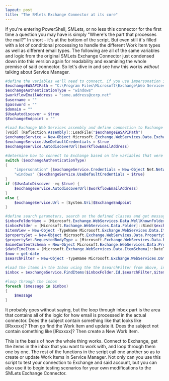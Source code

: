 ```yaml
---
layout: post
title: "The SMlets Exchange Connector at its core"
---
```

  
If you're entering PowerShell, SMLets, or no less this connector for the first time a question you may have is simply "Where's the part that processes the mail?" In short - it's at the bottom of the script. But even still it's filled with a lot of conditional processing to handle the different Work Item types as well as different email types. The following are all of the same variables and logic from the original SMLets Exchange Connector just condensed down into this version again for readability and examining the whole premise of said connector. So let's dive in and see how this works *without* talking about Service Manager.

```powershell
#define the variables we'll need to connect, if you use impersonation instead of windows authentication you'll need to supply credentials
$exchangeEWSAPIPath = "C:\Program Files\Microsoft\Exchange\Web Services\1.2\Microsoft.Exchange.WebServices.dll"
$exchangeAuthenticationType = "windows"
$workflowEmailAddress = "some.address@corp.net"
$username = ""
$password = ""
$domain = ""
$UseAutodiscover = $true
$ExchangeEndpoint = ""

#load Exchange Web Services assembly and define connection to Exchange
[void] [Reflection.Assembly]::LoadFile("$exchangeEWSAPIPath")
$exchangeService = New-Object Microsoft.Exchange.WebServices.Data.ExchangeService
$exchangeService.UseDefaultCredentials = $true
$exchangeService.AutodiscoverUrl($workflowEmailAddress)

#determine how to connect to Exchange based on the variables that were initially defined
switch ($exchangeAuthenticationType)
{
    "impersonation" {$exchangeService.Credentials = New-Object Net.NetworkCredential($username, $password, $domain)}
    "windows" {$exchangeService.UseDefaultCredentials = $true}
}
if ($UseAutoDiscover -eq $true) {
    $exchangeService.AutodiscoverUrl($workflowEmailAddress)
}
else {
    $exchangeService.Url = [System.Uri]$ExchangeEndpoint
}

#define search parameters, search on the defined classes and get messages that are older than the current time
$inboxFolderName = [Microsoft.Exchange.WebServices.Data.WellKnownFolderName]::Inbox
$inboxFolder = [Microsoft.Exchange.WebServices.Data.Folder]::Bind($exchangeService,$inboxFolderName)
$itemView = New-Object -TypeName Microsoft.Exchange.WebServices.Data.ItemView -ArgumentList 1000
$propertySet = New-Object Microsoft.Exchange.WebServices.Data.PropertySet([Microsoft.Exchange.WebServices.Data.BasePropertySet]::FirstClassProperties)
$propertySet.RequestedBodyType = [Microsoft.Exchange.WebServices.Data.BodyType]::Text
$mimeContentSchema = New-Object Microsoft.Exchange.WebServices.Data.PropertySet([Microsoft.Exchange.WebServices.Data.ItemSchema]::MimeContent)
$dateTimeItem = [Microsoft.Exchange.WebServices.Data.ItemSchema]::DateTimeReceived
$now = get-date
$searchFilter = New-Object -TypeName Microsoft.Exchange.WebServices.Data.SearchFilter+IsLessThanOrEqualTo -ArgumentList $dateTimeItem,$now

#load the items in the Inbox using the the $searchFilter from above, in this case - load ANY kind of message (calendar, encrypted, regular email, OOO, etc.)
$inbox = $exchangeService.FindItems($inboxFolder.Id,$searchFilter,$itemView)

#loop through the inbox
foreach ($message in $inbox)
{
    $message
}
```

It probably goes without saying, but the loop through inbox part is the area that contains all of the logic for how email is processed in the actual connector. Does the subject contain something like that looks like [IRxxxxx]? Then go find the Work Item and update it. Does the subject not contain something like [IRxxxxx]? Then create a New Work Item.
  
This is the basis of how the whole thing works. Connect to Exchange, get the items in the inbox that you want to work with, and loop through them one by one. The rest of the functions in the script call one another so as to create or update Work Items in Service Manager. Not only can you use this script to test your connection to Exchange and said account, but you can also use it to begin testing scenarios for your own modifications to the SMLets Exchange Connector.
